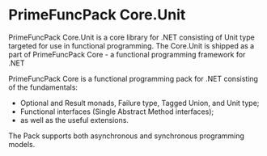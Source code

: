 # PrimeFuncPack Core.Unit

PrimeFuncPack Core.Unit is a core library for .NET consisting of Unit type targeted for use in functional programming.
The Core.Unit is shipped as a part of PrimeFuncPack Core - a functional programming framework for .NET

PrimeFuncPack Core is a functional programming pack for .NET consisting of the fundamentals:
- Optional and Result monads, Failure type, Tagged Union, and Unit type;
- Functional interfaces (Single Abstract Method interfaces);
- as well as the useful extensions.

The Pack supports both asynchronous and synchronous programming models.
